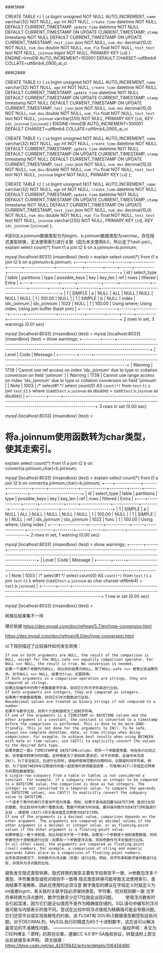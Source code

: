 



###t1###

CREATE TABLE `t1` (
  `id` bigint unsigned NOT NULL AUTO_INCREMENT,
  `name` varchar(32) NOT NULL,
  `age` int NOT NULL,
  `create_time` datetime NOT NULL DEFAULT CURRENT_TIMESTAMP,
  `update_time` datetime NOT NULL DEFAULT CURRENT_TIMESTAMP ON UPDATE CURRENT_TIMESTAMP,
  `stamp` timestamp NOT NULL DEFAULT CURRENT_TIMESTAMP ON UPDATE CURRENT_TIMESTAMP,
  `test_json` json NOT NULL,
  `num_dec` decimal(10,0) NOT NULL,
  `num_dou` double NOT NULL,
  `num_flo` float NOT NULL,
  `test_test` text NOT NULL,
  `joinnum` bigint NOT NULL,
  PRIMARY KEY (`id`)
) ENGINE=InnoDB AUTO_INCREMENT=100001 DEFAULT CHARSET=utf8mb4 COLLATE=utf8mb4_0900_ai_ci

###t2###

CREATE TABLE `t2` (
  `id` bigint unsigned NOT NULL AUTO_INCREMENT,
  `name` varchar(32) NOT NULL,
  `age` int NOT NULL,
  `create_time` datetime NOT NULL DEFAULT CURRENT_TIMESTAMP,
  `update_time` datetime NOT NULL DEFAULT CURRENT_TIMESTAMP ON UPDATE CURRENT_TIMESTAMP,
  `stamp` timestamp NOT NULL DEFAULT CURRENT_TIMESTAMP ON UPDATE CURRENT_TIMESTAMP,
  `test_json` json NOT NULL,
  `num_dec` decimal(10,0) NOT NULL,
  `num_dou` double NOT NULL,
  `num_flo` float NOT NULL,
  `test_test` text NOT NULL,
  `joinnum` varchar(255) NOT NULL,
  PRIMARY KEY (`id`),
  KEY `idx_joinnum` (`joinnum`)
) ENGINE=InnoDB AUTO_INCREMENT=100001 DEFAULT CHARSET=utf8mb4 COLLATE=utf8mb4_0900_ai_ci






CREATE TABLE `t1` (
  `id` bigint unsigned NOT NULL AUTO_INCREMENT,
  `name` varchar(32) NOT NULL,
  `age` int NOT NULL,
  `create_time` datetime NOT NULL DEFAULT CURRENT_TIMESTAMP,
  `update_time` datetime NOT NULL DEFAULT CURRENT_TIMESTAMP ON UPDATE CURRENT_TIMESTAMP,
  `stamp` timestamp NOT NULL DEFAULT CURRENT_TIMESTAMP ON UPDATE CURRENT_TIMESTAMP,
  `test_json` json NOT NULL,
  `num_dec` decimal(10,0) NOT NULL,
  `num_dou` double NOT NULL,
  `num_flo` float NOT NULL,
  `test_test` text NOT NULL,
  `joinnum` bigint NOT NULL,
  PRIMARY KEY (`id`)
);

CREATE TABLE `t2` (
  `id` bigint unsigned NOT NULL AUTO_INCREMENT,
  `name` varchar(32) NOT NULL,
  `age` int NOT NULL,
  `create_time` datetime NOT NULL DEFAULT CURRENT_TIMESTAMP,
  `update_time` datetime NOT NULL DEFAULT CURRENT_TIMESTAMP ON UPDATE CURRENT_TIMESTAMP,
  `stamp` timestamp NOT NULL DEFAULT CURRENT_TIMESTAMP ON UPDATE CURRENT_TIMESTAMP,
  `test_json` json NOT NULL,
  `num_dec` decimal(10,0) NOT NULL,
  `num_dou` double NOT NULL,
  `num_flo` float NOT NULL,
  `test_test` text NOT NULL,
  `joinnum` varchar(255) NOT NULL,
  PRIMARY KEY (`id`),
  KEY `idx_joinnum` (`joinnum`)
);

#该SQLa.joinnum数据类型为为bigint，b.joinnum数据类型为varchar。存在隐式类型转换，无法使用索引进行关联（因为本文使用8.0，所以走了hash join）。
explain select count(*) from t1 a join t2 b on a.joinnum=b.joinnum;

mysql [localhost:8033] {msandbox} (test) > explain select count(*) from t1 a join t2 b on a.joinnum=b.joinnum;
+----+-------------+-------+------------+-------+---------------+-------------+---------+------+------+----------+---------------------------------------------------------+
| id | select_type | table | partitions | type  | possible_keys | key         | key_len | ref  | rows | filtered | Extra                                                   |
+----+-------------+-------+------------+-------+---------------+-------------+---------+------+------+----------+---------------------------------------------------------+
|  1 | SIMPLE      | a     | NULL       | ALL   | NULL          | NULL        | NULL    | NULL |    1 |   100.00 | NULL                                                    |
|  1 | SIMPLE      | b     | NULL       | index | idx_joinnum   | idx_joinnum | 1022    | NULL |    1 |   100.00 | Using where; Using index; Using join buffer (hash join) |
+----+-------------+-------+------------+-------+---------------+-------------+---------+------+------+----------+---------------------------------------------------------+
2 rows in set, 3 warnings (0.01 sec)

mysql [localhost:8033] {msandbox} (test) > 
mysql [localhost:8033] {msandbox} (test) > show warnings;
+---------+------+----------------------------------------------------------------------------------------------------------------------------------------------------------------------------+
| Level   | Code | Message                                                                                                                                                                    |
+---------+------+----------------------------------------------------------------------------------------------------------------------------------------------------------------------------+
| Warning | 1739 | Cannot use ref access on index 'idx_joinnum' due to type or collation conversion on field 'joinnum'                                                                        |
| Warning | 1739 | Cannot use range access on index 'idx_joinnum' due to type or collation conversion on field 'joinnum'                                                                      |
| Note    | 1003 | /* select#1 */ select count(0) AS `count(*)` from `test`.`t1` `a` join `test`.`t2` `b` where (cast(`test`.`a`.`joinnum` as double) = cast(`test`.`b`.`joinnum` as double)) |
+---------+------+----------------------------------------------------------------------------------------------------------------------------------------------------------------------------+
3 rows in set (0.00 sec)

mysql [localhost:8033] {msandbox} (test) > 


# 将a.joinnum使用函数转为char类型，使其走索引。
explain select count(*) from t1 a join t2 b on convert(a.joinnum,char)=b.joinnum;

mysql [localhost:8033] {msandbox} (test) > explain select count(*) from t1 a join t2 b on convert(a.joinnum,char)=b.joinnum;
+----+-------------+-------+------------+------+---------------+-------------+---------+------+------+----------+--------------------------+
| id | select_type | table | partitions | type | possible_keys | key         | key_len | ref  | rows | filtered | Extra                    |
+----+-------------+-------+------------+------+---------------+-------------+---------+------+------+----------+--------------------------+
|  1 | SIMPLE      | a     | NULL       | ALL  | NULL          | NULL        | NULL    | NULL |    1 |   100.00 | NULL                     |
|  1 | SIMPLE      | b     | NULL       | ref  | idx_joinnum   | idx_joinnum | 1022    | func |    1 |   100.00 | Using where; Using index |
+----+-------------+-------+------------+------+---------------+-------------+---------+------+------+----------+--------------------------+
2 rows in set, 1 warning (0.00 sec)

mysql [localhost:8033] {msandbox} (test) > show warnings;
+-------+------+--------------------------------------------------------------------------------------------------------------------------------------------------------------------------+
| Level | Code | Message                                                                                                                                                                  |
+-------+------+--------------------------------------------------------------------------------------------------------------------------------------------------------------------------+
| Note  | 1003 | /* select#1 */ select count(0) AS `count(*)` from `test`.`t1` `a` join `test`.`t2` `b` where (cast(`test`.`a`.`joinnum` as char charset utf8mb4) = `test`.`b`.`joinnum`) |
+-------+------+--------------------------------------------------------------------------------------------------------------------------------------------------------------------------+
1 row in set (0.00 sec)

mysql [localhost:8033] {msandbox} (test) > 

转换后结果集不一样

理论依据
https://dev.mysql.com/doc/refman/5.7/en/type-conversion.html

https://dev.mysql.com/doc/refman/8.0/en/type-conversion.html


以下规则描述了比较操作如何发生转换：
```
If one or both arguments are NULL, the result of the comparison is NULL, except for the NULL-safe <=> equality comparison operator. For NULL <=> NULL, the result is true. No conversion is needed.
如果一个或两个参数均为NULL，则比较的结果为NULL，除了NULL-safe <=> 相等比较运算符外。对于NULL <=> NULL，结果为true。无需转换。
If both arguments in a comparison operation are strings, they are compared as strings.
如果比较操作中的两个参数都是字符串，则将它们作为字符串进行比较。
If both arguments are integers, they are compared as integers.
如果两个参数都是整数，则将它们作为整数进行比较。
Hexadecimal values are treated as binary strings if not compared to a number.
如果不与数字比较，则将十六进制值视为二进制字符串。
If one of the arguments is a TIMESTAMP or DATETIME column and the other argument is a constant, the constant is converted to a timestamp before the comparison is performed. This is done to be more ODBC-friendly. This is not done for the arguments to IN(). To be safe, always use complete datetime, date, or time strings when doing comparisons. For example, to achieve best results when using BETWEEN with date or time values, use CAST() to explicitly convert the values to the desired data type.
如果参数之一是a TIMESTAMP或 DATETIMEcolumn，而另一个参数是常量，则在执行比较之前，该常量将转换为时间戳。这样做是为了使ODBC更友好。对于的参数，此操作未完成 IN()。为了安全起见，在进行比较时，请始终使用完整的日期时间，日期或时间字符串。例如，为了在BETWEEN与日期或时间值一起使用时获得最佳结果 ，可使用CAST()将值显式转换为所需的数据类型。
A single-row subquery from a table or tables is not considered a constant. For example, if a subquery returns an integer to be compared to a DATETIME value, the comparison is done as two integers. The integer is not converted to a temporal value. To compare the operands as DATETIME values, use CAST() to explicitly convert the subquery value to DATETIME.
一个或多个表中的单行子查询不视为常量。例如，如果子查询返回要与DATETIME 值进行比较的整数，则比较将作为两个整数完成。整数不转换为时间值。要将操作数作为DATETIME值进行比较 ，请使用 CAST()将子查询值显式转换为DATETIME。
If one of the arguments is a decimal value, comparison depends on the other argument. The arguments are compared as decimal values if the other argument is a decimal or integer value, or as floating-point values if the other argument is a floating-point value.
如果参数之一是十进制值，则比较取决于另一个参数。如果另一个参数是十进制或整数值，则将参数作为十进制值进行比较；如果另一个参数是浮点值，则将参数作为浮点值进行比较。
In all other cases, the arguments are compared as floating-point (real) numbers. For example, a comparison of string and numeric operands takes place as a comparison of floating-point numbers.
在所有其他情况下，将参数作为浮点数（实数）进行比较。例如，将字符串和数字操作数进行比较，将其作为浮点数的比较。
```


避免发生隐式类型转换，隐式转换的类型主要有字段类型不一致、in参数包含多个类型、字符集类型或校对规则不一致等
隐式类型转换可能导致无法使用索引、查询结果不准确等，因此在使用时必须注意
数字类型的建议在字段定义时就定义为int或者bigint，表关联时关联字段必须保持类型、字符集、校对规则都一致
当字符串转换为浮点数时，数字位数至少在17位就会出现问题。
  使用浮点数有时会引起混淆，因为它们是近似值而不是作为精确值存储的。SQL语句中编写的浮点值可能与内部表示的值不同。尝试在比较中将浮点值视为精确值可能会导致问题。它们还受平台或实现依赖性的约束。该 FLOAT和 DOUBLE数据类型都受到这些问题。对于DECIMAL列，MySQL执行的精度为65个十进制数字，这应该可以解决最常见的不准确性问题。
————————————————
版权声明：本文为CSDN博主「_雪辉_」的原创文章，遵循CC 4.0 BY-SA版权协议，转载请附上原文出处链接及本声明。
原文链接：https://blog.csdn.net/qq_42979842/article/details/106458480